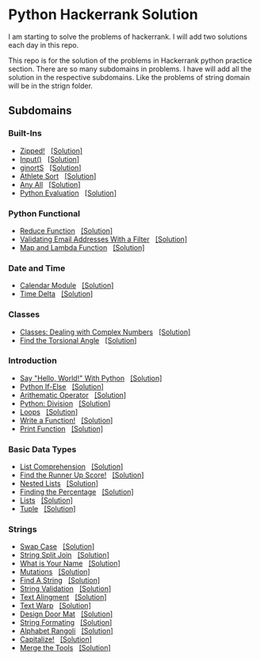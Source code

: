 # Python Hackerrank Solution
I am starting to solve the problems of hackerrank. I will add two solutions each day in this repo.

This repo is for the solution of the problems in Hackerrank python practice section. There are so many subdomains in problems. I have will add all the solution in the respective subdomains. Like the problems of string domain will be in the strign folder.

## Subdomains

### Built-Ins
- [Zipped!](https://www.hackerrank.com/challenges/zipped/problem)&nbsp;&nbsp;&nbsp;[[Solution]](https://github.com/Mohitbishukarma/Hackerrank-Python-Solution-/blob/main/Built-Ins/zipped.py)
- [Input()](https://www.hackerrank.com/challenges/input/problem)&nbsp;&nbsp;&nbsp;[[Solution]](https://github.com/Mohitbishukarma/Hackerrank-Python-Solution-/blob/main/Built-Ins/input_f.py)
- [ginortS](https://www.hackerrank.com/challenges/ginorts/problem)&nbsp;&nbsp;&nbsp;[[Solution]](https://github.com/Mohitbishukarma/Hackerrank-Python-Solution-/blob/main/Built-Ins/ginortS.py)
- [Athlete Sort](https://www.hackerrank.com/challenges/python-sort-sort/problem)&nbsp;&nbsp;&nbsp;[[Solution]](https://github.com/Mohitbishukarma/Hackerrank-Python-Solution-/blob/main/Built-Ins/athlete_sort.py)
- [Any All](https://www.hackerrank.com/challenges/any-or-all)&nbsp;&nbsp;&nbsp;[[Solution]](https://github.com/Mohitbishukarma/Hackerrank-Python-Solution-/blob/main/Built-Ins/any_all.py)
- [Python Evaluation](https://www.hackerrank.com/challenges/python-eval?isFullScreen=true)&nbsp;&nbsp;&nbsp;[[Solution]](https://github.com/Mohitbishukarma/Hackerrank-Python-Solution-/blob/main/Built-Ins/python_evalution.py)

### Python Functional
- [Reduce Function](https://www.hackerrank.com/challenges/reduce-function?isFullScreen=true)&nbsp;&nbsp;&nbsp;[[Solution]](https://github.com/Mohitbishukarma/Hackerrank-Python-Solution-/blob/main/Python%20Functional/reduce_function.py)
- [Validating Email Addresses With a Filter](https://www.hackerrank.com/challenges/validate-list-of-email-address-with-filter?isFullScreen=true)&nbsp;&nbsp;&nbsp;[[Solution]](https://github.com/Mohitbishukarma/Hackerrank-Python-Solution-/blob/main/Python%20Functional/validating_email_address_with_filter.py)
- [Map and Lambda Function](https://www.hackerrank.com/challenges/map-and-lambda-expression/problem)&nbsp;&nbsp;&nbsp;[[Solution]](https://github.com/Mohitbishukarma/Hackerrank-Python-Solution-/blob/main/Python%20Functional/map_and_lambda_function.py)

### Date and Time
- [Calendar Module](https://www.hackerrank.com/challenges/calendar-module/problem)&nbsp;&nbsp;&nbsp;[[Solution]](https://github.com/Mohitbishukarma/Hackerrank-Python-Solution-/blob/main/Date%20and%20Time/calendar_module.py)
- [Time Delta](https://www.hackerrank.com/challenges/python-time-delta?isFullScreen=true)&nbsp;&nbsp;&nbsp;[[Solution]](https://github.com/Mohitbishukarma/Hackerrank-Python-Solution-/blob/main/Date%20and%20Time/time_delta.py)

### Classes
- [Classes: Dealing with Complex Numbers](https://www.hackerrank.com/challenges/class-1-dealing-with-complex-numbers/problem)&nbsp;&nbsp;&nbsp;[[Solution]](https://github.com/Mohitbishukarma/Hackerrank-Python-Solution-/blob/main/Classes/dealing_with_complex_numbers.py)
- [Find the Torsional Angle](https://www.hackerrank.com/challenges/class-2-find-the-torsional-angle/problem)&nbsp;&nbsp;&nbsp;[[Solution]](https://github.com/Mohitbishukarma/Hackerrank-Python-Solution-/blob/main/Classes/find_the_torsional_angle.py)

### Introduction
- [Say "Hello, World!" With Python](https://www.hackerrank.com/challenges/py-hello-world?isFullScreen=true)&nbsp;&nbsp;&nbsp;[[Solution]](https://github.com/Mohitbishukarma/Hackerrank-Python-Solution-/blob/main/Introduction/say_hello_world%20_with_python.py)
- [Python If-Else](https://www.hackerrank.com/challenges/py-if-else/problem?isFullScreen=true)&nbsp;&nbsp;&nbsp;[[Solution]](https://github.com/Mohitbishukarma/Hackerrank-Python-Solution-/blob/main/Introduction/python_if_else.py)
- [Arithematic Operator](https://www.hackerrank.com/challenges/python-arithmetic-operators/problem)&nbsp;&nbsp;&nbsp;[[Solution]](https://github.com/Mohitbishukarma/Hackerrank-Python-Solution-/blob/main/Introduction/arithematic_operator.py)
- [Python: Division](https://www.hackerrank.com/challenges/python-division/problem)&nbsp;&nbsp;&nbsp;[[Solution]](https://github.com/Mohitbishukarma/Hackerrank-Python-Solution-/blob/main/Introduction/python_division.py)
- [Loops](https://www.hackerrank.com/challenges/python-loops/problem)&nbsp;&nbsp;&nbsp;[[Solution]](https://github.com/Mohitbishukarma/Hackerrank-Python-Solution-/blob/main/Introduction/loops.py)
- [Write a Function!](https://www.hackerrank.com/challenges/write-a-function/problem)&nbsp;&nbsp;&nbsp;[[Solution]](https://github.com/Mohitbishukarma/Hackerrank-Python-Solution-/blob/main/Introduction/write_a_function.py)
- [Print Function](https://www.hackerrank.com/challenges/python-print/problem)&nbsp;&nbsp;&nbsp;[[Solution]](https://github.com/Mohitbishukarma/Hackerrank-Python-Solution-/blob/main/Introduction/print_function.py)

### Basic Data Types
- [List Comprehension](https://www.hackerrank.com/challenges/list-comprehensions/problem)&nbsp;&nbsp;&nbsp;[[Solution]](https://github.com/Mohitbishukarma/Hackerrank-Python-Solution-/blob/main/Basic%20Data%20Types/list_comprehension.py)
- [Find the Runner Up Score!](https://www.hackerrank.com/challenges/find-second-maximum-number-in-a-list/problem)&nbsp;&nbsp;&nbsp;[[Solution]](https://github.com/Mohitbishukarma/Hackerrank-Python-Solution-/blob/main/Basic%20Data%20Types/find_the_runner_up_score.py)
- [Nested Lists](https://www.hackerrank.com/challenges/nested-list/problem)&nbsp;&nbsp;&nbsp;[[Solution]](https://github.com/Mohitbishukarma/Hackerrank-Python-Solution-/blob/main/Basic%20Data%20Types/nested_lists.py)
- [Finding the Percentage](https://www.hackerrank.com/challenges/finding-the-percentage?isFullScreen=true)&nbsp;&nbsp;&nbsp;[[Solution]](https://github.com/Mohitbishukarma/Hackerrank-Python-Solution-/blob/main/Basic%20Data%20Types/finding_the_percentage.py)
- [Lists](https://www.hackerrank.com/challenges/python-lists?isFullScreen=true)&nbsp;&nbsp;&nbsp;[[Solution]](https://github.com/Mohitbishukarma/Hackerrank-Python-Solution-/blob/main/Basic%20Data%20Types/lists.py)
- [Tuple](https://www.hackerrank.com/challenges/python-tuples?isFullScreen=true)&nbsp;&nbsp;&nbsp;[[Solution]](https://github.com/Mohitbishukarma/Hackerrank-Python-Solution-/blob/main/Basic%20Data%20Types/tuple.py)

### Strings
- [Swap Case](https://www.hackerrank.com/challenges/swap-case?isFullScreen=true)&nbsp;&nbsp;&nbsp;[[Solution]](https://github.com/Mohitbishukarma/Hackerrank-Python-Solution-/blob/main/Strings/swap_case.py)
- [String Split Join](https://www.hackerrank.com/challenges/python-string-split-and-join?isFullScreen=true)&nbsp;&nbsp;&nbsp;[[Solution]](https://github.com/Mohitbishukarma/Hackerrank-Python-Solution-/blob/main/Strings/split_join.py)
- [What is Your Name](https://www.hackerrank.com/challenges/whats-your-name?isFullScreen=true)&nbsp;&nbsp;&nbsp;[[Solution]](https://github.com/Mohitbishukarma/Hackerrank-Python-Solution-/blob/main/Strings/what_is_your_name.py)
- [Mutations](https://www.hackerrank.com/challenges/python-mutations?isFullScreen=true)&nbsp;&nbsp;&nbsp;[[Solution]](https://github.com/Mohitbishukarma/Hackerrank-Python-Solution-/blob/main/Strings/mutations.py)
- [Find A String](https://www.hackerrank.com/challenges/find-a-string?isFullScreen=true)&nbsp;&nbsp;&nbsp;[[Solution]](https://github.com/Mohitbishukarma/Hackerrank-Python-Solution-/blob/main/Strings/find_a_string.py)
- [String Validation](https://www.hackerrank.com/challenges/string-validators?isFullScreen=true)&nbsp;&nbsp;&nbsp;[[Solution]](https://github.com/Mohitbishukarma/Hackerrank-Python-Solution-/blob/main/Strings/string_formating.py)
- [Text Alingment](https://www.hackerrank.com/challenges/text-alignment?isFullScreen=true)&nbsp;&nbsp;&nbsp;[[Solution]](https://github.com/Mohitbishukarma/Hackerrank-Python-Solution-/blob/main/Strings/text_alingment.py)
- [Text Warp](https://www.hackerrank.com/challenges/text-wrap?isFullScreen=true)&nbsp;&nbsp;&nbsp;[[Solution]](https://github.com/Mohitbishukarma/Hackerrank-Python-Solution-/blob/main/Strings/text_warp.py)
- [Design Door Mat](https://www.hackerrank.com/challenges/designer-door-mat?isFullScreen=true)&nbsp;&nbsp;&nbsp;[[Solution]](https://github.com/Mohitbishukarma/Hackerrank-Python-Solution-/blob/main/Strings/design_door_mat.py)
- [String Formating](https://www.hackerrank.com/challenges/python-string-formatting?isFullScreen=true)&nbsp;&nbsp;&nbsp;[[Solution]](https://github.com/Mohitbishukarma/Hackerrank-Python-Solution-/blob/main/Strings/string_formating.py)
- [Alphabet Rangoli](https://www.hackerrank.com/challenges/alphabet-rangoli?isFullScreen=true)&nbsp;&nbsp;&nbsp;[[Solution]](https://github.com/Mohitbishukarma/Hackerrank-Python-Solution-/blob/main/Strings/alphabet_rangoli.py)
- [Capitalize!](https://www.hackerrank.com/challenges/capitalize?isFullScreen=true)&nbsp;&nbsp;&nbsp;[[Solution]](https://github.com/Mohitbishukarma/Hackerrank-Python-Solution-/blob/main/Strings/capitalize.py)
- [Merge the Tools](https://www.hackerrank.com/challenges/merge-the-tools?isFullScreen=true)&nbsp;&nbsp;&nbsp;[[Solution]](https://github.com/Mohitbishukarma/Hackerrank-Python-Solution-/blob/main/Strings/merge_the_tools.py)